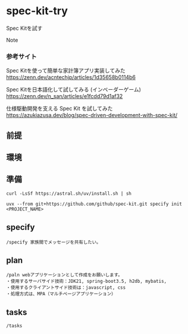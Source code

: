 # spec-kit-try

Spec Kitを試す

> [!NOTE]
> ### 参考サイト
> 
> Spec Kitを使って簡単な家計簿アプリ実装してみた  
> https://zenn.dev/acntechjp/articles/1d35658b0114b6  
> 
> Spec Kitを日本語化して試してみる (インベーダーゲーム)  
> https://zenn.dev/n_san/articles/e1fcdd79d1af32  
>
> 仕様駆動開発を支える Spec Kit を試してみた  
> https://azukiazusa.dev/blog/spec-driven-development-with-spec-kit/  


## 前提


## 環境


## 準備
```
curl -LsSf https://astral.sh/uv/install.sh | sh

uvx --from git+https://github.com/github/spec-kit.git specify init <PROJECT_NAME>
```

## specify
```
/specify 家族間でメッセージを共有したい。
```

## plan
```
/paln webアプリケーションとして作成をお願いします。
・使用するサーバサイド技術：JDK21, spring-boot3.5, h2db, mybatis,
・使用するクライアントサイド技術は：javascript, css
・処理方式は、MPA（マルチページアプリケーション）
```

## tasks
```
/tasks
```

